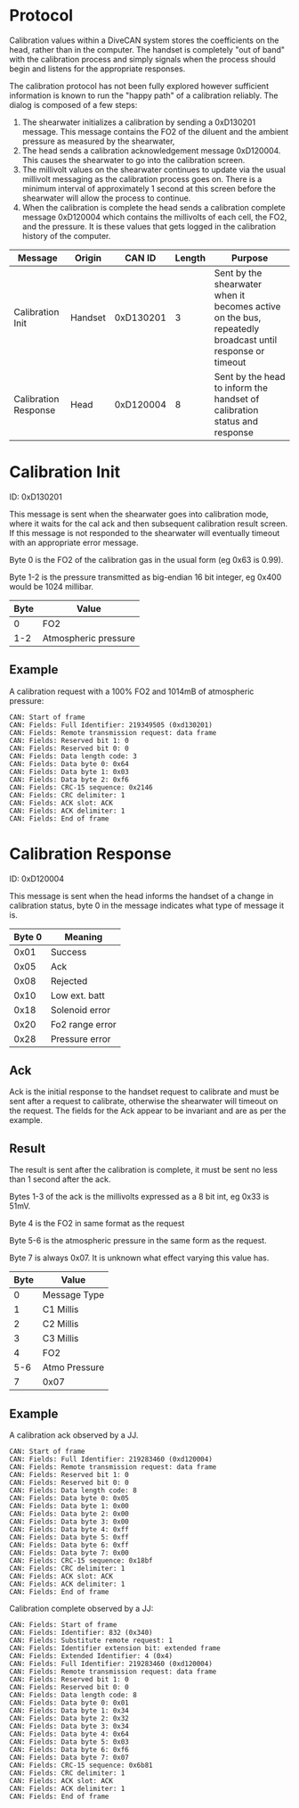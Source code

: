 # Protocol
Calibration values within a DiveCAN system stores the coefficients on the head, rather than in the computer. The handset is completely "out of band" with the calibration process and simply signals when the process should begin and listens for the appropriate responses.

The calibration protocol has not been fully explored however sufficient information is known to run the "happy path" of a calibration reliably. The dialog is composed of a few steps:

1. The shearwater initializes a calibration by sending a 0xD130201 message. This message contains the FO2 of the diluent and the ambient pressure as measured by the shearwater,
2. The head sends a calibration acknowledgement message 0xD120004. This causes the shearwater to go into the calibration screen.
3. The millivolt values on the shearwater continues to update via the usual millivolt messaging as the calibration process goes on. There is a minimum interval of approximately 1 second at this screen before the shearwater will allow the process to continue.
4. When the calibration is complete the head sends a calibration complete message 0xD120004 which contains the millivolts of each cell, the FO2, and the pressure. It is these values that gets logged in the calibration history of the computer.

 Message               | Origin        | CAN ID        | Length        | Purpose       |
| ------------         | ------------- | ------------- | ------------- | ------------- |
| Calibration Init     | Handset       | 0xD130201     | 3             | Sent by the shearwater when it becomes active on the bus, repeatedly broadcast until response or timeout |
| Calibration Response | Head          | 0xD120004     | 8             | Sent by the head to inform the handset of calibration status and response |

# Calibration Init
ID: 0xD130201

This message is sent when the shearwater goes into calibration mode, where it waits for the cal ack and then subsequent calibration result screen. If this message is not responded to the shearwater will eventually timeout with an appropriate error message.

Byte 0 is the FO2 of the calibration gas in the usual form (eg 0x63 is 0.99).

Byte 1-2 is the pressure transmitted as big-endian 16 bit integer, eg 0x400 would be 1024 millibar.


| Byte          | Value                |
| ------------- | -------------        |
| 0             | FO2                  |
| 1-2           | Atmospheric pressure |

## Example
A calibration request with a 100% FO2 and 1014mB of atmospheric pressure:

```
CAN: Start of frame
CAN: Fields: Full Identifier: 219349505 (0xd130201)
CAN: Fields: Remote transmission request: data frame
CAN: Fields: Reserved bit 1: 0
CAN: Fields: Reserved bit 0: 0
CAN: Fields: Data length code: 3
CAN: Fields: Data byte 0: 0x64
CAN: Fields: Data byte 1: 0x03
CAN: Fields: Data byte 2: 0xf6
CAN: Fields: CRC-15 sequence: 0x2146
CAN: Fields: CRC delimiter: 1
CAN: Fields: ACK slot: ACK
CAN: Fields: ACK delimiter: 1
CAN: Fields: End of frame
```

# Calibration Response
ID: 0xD120004

This message is sent when the head informs the handset of a change in calibration status, byte 0 in the message indicates what type of message it is. 

| Byte 0 | Meaning         |
| ------ | --------------- |
| 0x01   | Success         |
| 0x05   | Ack             |
| 0x08   | Rejected        |
| 0x10   | Low ext. batt   |
| 0x18   | Solenoid error  |
| 0x20   | Fo2 range error |
| 0x28   | Pressure error  |

## Ack
Ack is the initial response to the handset request to calibrate and must be sent after a request to calibrate, otherwise the shearwater will timeout on the request. The fields for the Ack appear to be invariant and are as per the example.

## Result
The result is sent after the calibration is complete, it must be sent no less than 1 second after the ack.

Bytes 1-3 of the ack is the millivolts expressed as a 8 bit int, eg 0x33 is 51mV.

Byte 4 is the FO2 in same format as the request

Byte 5-6 is the atmospheric pressure in the same form as the request.

Byte 7 is always 0x07. It is unknown what effect varying this value has.


| Byte          | Value         |
| ------------- | ------------- |
| 0             | Message Type  |
| 1             | C1 Millis     |
| 2             | C2 Millis     |
| 3             | C3 Millis     |
| 4             | FO2           |
| 5-6           | Atmo Pressure |
| 7             | 0x07          |


## Example
A calibration ack observed by a JJ.

```
CAN: Start of frame
CAN: Fields: Full Identifier: 219283460 (0xd120004)
CAN: Fields: Remote transmission request: data frame
CAN: Fields: Reserved bit 1: 0
CAN: Fields: Reserved bit 0: 0
CAN: Fields: Data length code: 8
CAN: Fields: Data byte 0: 0x05
CAN: Fields: Data byte 1: 0x00
CAN: Fields: Data byte 2: 0x00
CAN: Fields: Data byte 3: 0x00
CAN: Fields: Data byte 4: 0xff
CAN: Fields: Data byte 5: 0xff
CAN: Fields: Data byte 6: 0xff
CAN: Fields: Data byte 7: 0x00
CAN: Fields: CRC-15 sequence: 0x18bf
CAN: Fields: CRC delimiter: 1
CAN: Fields: ACK slot: ACK
CAN: Fields: ACK delimiter: 1
CAN: Fields: End of frame
```

Calibration complete observed by a JJ:
```
CAN: Fields: Start of frame
CAN: Fields: Identifier: 832 (0x340)
CAN: Fields: Substitute remote request: 1
CAN: Fields: Identifier extension bit: extended frame
CAN: Fields: Extended Identifier: 4 (0x4)
CAN: Fields: Full Identifier: 219283460 (0xd120004)
CAN: Fields: Remote transmission request: data frame
CAN: Fields: Reserved bit 1: 0
CAN: Fields: Reserved bit 0: 0
CAN: Fields: Data length code: 8
CAN: Fields: Data byte 0: 0x01
CAN: Fields: Data byte 1: 0x34
CAN: Fields: Data byte 2: 0x32
CAN: Fields: Data byte 3: 0x34
CAN: Fields: Data byte 4: 0x64
CAN: Fields: Data byte 5: 0x03
CAN: Fields: Data byte 6: 0xf6
CAN: Fields: Data byte 7: 0x07
CAN: Fields: CRC-15 sequence: 0x6b81
CAN: Fields: CRC delimiter: 1
CAN: Fields: ACK slot: ACK
CAN: Fields: ACK delimiter: 1
CAN: Fields: End of frame
```